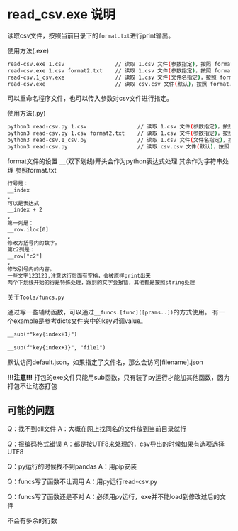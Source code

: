 # read_csv.exe 说明
读取csv文件，按照当前目录下的`format.txt`进行print输出。

使用方法(.exe)
```sh
read-csv.exe 1.csv                // 读取 1.csv 文件(参数指定)，按照 format.txt 输出到 output.txt
read-csv.exe 1.csv format2.txt    // 读取 1.csv 文件(参数指定)，按照 format2.txt 输出到 output.txt
read-csv.1_csv.exe                // 读取 1.csv 文件(文件名指定)，按照 format.txt 输出到 output.txt
read-csv.exe                      // 读取 csv.csv 文件(默认)，按照 format.txt 输出到 output.txt
```

可以重命名程序文件，也可以传入参数对csv文件进行指定。

使用方法(.py)
```sh
python3 read-csv.py 1.csv                // 读取 1.csv 文件(参数指定)，按照 format.txt 输出到 output.txt
python3 read-csv.py 1.csv format2.txt    // 读取 1.csv 文件(参数指定)，按照 format2.txt 输出到 output.txt
python3 read-csv.1_csv.py                // 读取 1.csv 文件(文件名指定)，按照 format.txt 输出到 output.txt
python3 read-csv.py                      // 读取 csv.csv 文件(默认)，按照 format.txt 输出到 output.txt
```

format文件的设置
`__`(双下划线)开头会作为python表达式处理
其余作为字符串处理
参照format.txt

```txt
行号是：
__index
,    
可以是表达式
__index + 2
,   
第一列是：
__row.iloc[0]
,    
修改方括号内的数字。
第c2列是：
__row["c2"]
,  
修改引号内的内容。
一些文字123123,注意这行后面有空格，会被原样print出来   
两个下划线开始的行是特殊处理，跟别的文字会报错，其他都是按照string处理
```

关于`Tools/funcs.py`

通过写一些辅助函数，可以通过`__funcs.[func]([prams..])`的方式使用。
有一个example是参考dicts文件夹中的key对调value。

```txt  
__sub(f"key{index+1}")
   
__sub(f"key{index+1}", "file1")
```

默认访问default.json，如果指定了文件名，那么会访问[filename].json

**!!!注意!!!**
打包的exe文件只能用sub函数，只有装了py运行才能加其他函数，因为打包不让动态打包


## 可能的问题

Q：找不到dll文件
A：大概在网上找同名的文件放到当前目录就行

Q：报编码格式错误
A：都是按UTF8来处理的，csv导出的时候如果有选项选择UTF8

Q：py运行的时候找不到pandas
A：用pip安装

Q：funcs写了函数不让调用
A：用py运行read-csv.py

Q：funcs写了函数还是不对
A：必须用py运行，exe并不能load到修改过后的文件


不会有多余的行数